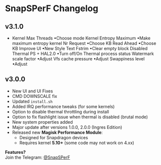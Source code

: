# SnapSPerF Changelog

## v3.1.0
- Kernel Max Threads
•Choose mode
Kernel Entropy Maximum
•Make maximum entropy kernel 
Nr Request
•Choose KB
Read Ahead
•Choose KB
Improve UI
•New Style Text
Fstrim
•Clear empty block
Disabled Thermal PS + HAL2.0
•Turn off/On Thermal process status
Watermark scale factor
•Adjust
Vfs cache pressure
•Adjust
Swappiness level
•Adjust

## v3.0.0
- New UI and UI Fixes
- CMD DOWNSCALE fix
- Updated `install.sh`
- Added IRQ performance tweaks (for some kernels)
- Option to disable thermal throttling during install
- Option to fix flashlight issue when thermal is disabled (brutal mode)
- New system properties added
- Major update after versions 1.0.0, 2.0.0 (Ingres Edition)
- Released new **Magisk Performance Module**:
  - Designed for Snapdragon devices
  - Requires kernel **5.10+** (some code may not work on 4.xx)

**Features?**  
Join the Telegram: [@SnapSPerF](https://t.me/SnapSPerF)
